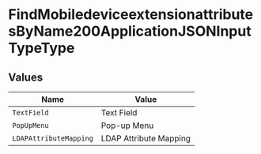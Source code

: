 # FindMobiledeviceextensionattributesByName200ApplicationJSONInputTypeType


## Values

| Name                   | Value                  |
| ---------------------- | ---------------------- |
| `TextField`            | Text Field             |
| `PopUpMenu`            | Pop-up Menu            |
| `LDAPAttributeMapping` | LDAP Attribute Mapping |